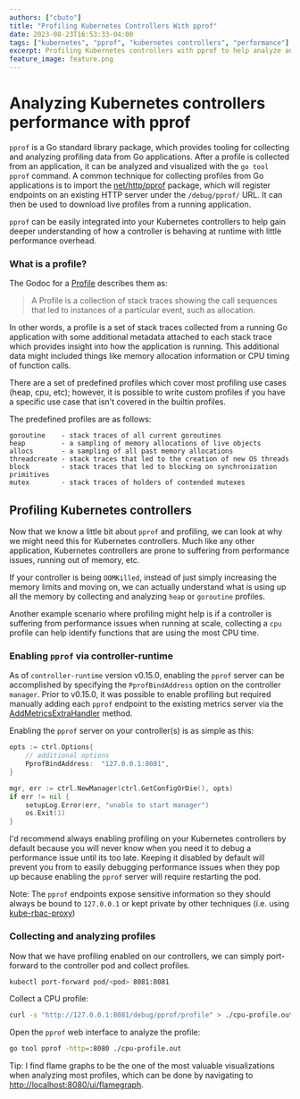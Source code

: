 ```yaml
---
authors: ["cbuto"]
title: "Profiling Kubernetes Controllers With pprof"
date: 2023-08-23T16:53:33-04:00
tags: ["kubernetes", "pprof", "kubernetes controllers", "performance"]
excerpt: Profiling Kubernetes controllers with pprof to help analyze and resolve performance issues
feature_image: feature.png
---
```


# Analyzing Kubernetes controllers performance with pprof

`pprof` is a Go standard library package, which provides tooling for collecting and analyzing profiling data from Go applications.
After a profile is collected from an application, it can be analyzed and visualized with the `go tool pprof` command.
A common technique for collecting profiles from Go applications is to import the [net/http/pprof][pprof]
package, which will register endpoints on an existing HTTP server under the `/debug/pprof/` URL. It can then be used
to download live profiles from a running application.

`pprof` can be easily integrated into your Kubernetes controllers to help gain deeper understanding of how a controller
is behaving at runtime with little performance overhead.

### What is a profile? 

The Godoc for a [Profile][pprof profile] describes them as:

>A Profile is a collection of stack traces showing the call sequences that led to instances of a particular event, such as allocation.

In other words, a profile is a set of stack traces collected from a running Go application with some additional
metadata attached to each stack trace which provides insight into how the application is running. This additional data
might included things like memory allocation information or CPU timing of function calls.

There are a set of predefined profiles which cover most profiling use cases (heap, cpu, etc); however, it is possible 
to write custom profiles if you have a specific use case that isn't covered in the builtin profiles.
 
The predefined profiles are as follows:
```
goroutine    - stack traces of all current goroutines
heap         - a sampling of memory allocations of live objects
allocs       - a sampling of all past memory allocations
threadcreate - stack traces that led to the creation of new OS threads
block        - stack traces that led to blocking on synchronization primitives
mutex        - stack traces of holders of contended mutexes
```

## Profiling Kubernetes controllers

Now that we know a little bit about `pprof` and profiling, we can look at why we might need this for Kubernetes controllers. Much like
any other application, Kubernetes controllers are prone to suffering from performance issues, running out of memory, etc.

If your controller is being `OOMKilled`, instead of just simply increasing the memory limits and moving on, we can
actually understand what is using up all the memory by collecting and analyzing `heap` or `goroutine` profiles. 

Another example scenario where profiling might help is if a controller is suffering from performance issues when running
at scale, collecting a `cpu` profile can help identify functions that are using the most CPU time.

### Enabling `pprof` via controller-runtime

As of `controller-runtime` version v0.15.0, enabling the `pprof` server can be accomplished by specifying the `PprofBindAddress`
option on the controller `manager`. Prior to v0.15.0, it was possible to enable profiling but required manually adding 
each `pprof` endpoint to the existing metrics server via the 
[AddMetricsExtraHandler][AddMetricsExtraHandler] method.

Enabling the `pprof` server on your controller(s) is as simple as this:

```go
opts := ctrl.Options{
    // additional options 
    PprofBindAddress:  "127.0.0.1:8081",
}

mgr, err := ctrl.NewManager(ctrl.GetConfigOrDie(), opts)
if err != nil {
    setupLog.Error(err, "unable to start manager")
    os.Exit(1)
}
```

I'd recommend always enabling profiling on your Kubernetes controllers by default because you will never know when you need it to debug
a performance issue until its too late. Keeping it disabled by default will prevent you from to easily debugging performance issues when they pop up because
enabling the `pprof` server will require restarting the pod.

Note: The `pprof` endpoints expose sensitive information so they should always be bound to `127.0.0.1` 
or kept private by other techniques (i.e. using [kube-rbac-proxy][kube-rbac-proxy])

### Collecting and analyzing profiles

Now that we have profiling enabled on our controllers, we can simply port-forward to the controller pod and collect profiles.

```bash
kubectl port-forward pod/<pod> 8081:8081
```

Collect a CPU profile:

```bash
curl -s "http://127.0.0.1:8081/debug/pprof/profile" > ./cpu-profile.out
```

Open the `pprof` web interface to analyze the profile:

```bash
go tool pprof -http=:8080 ./cpu-profile.out
```

Tip: I find flame graphs to be the one of the most valuable visualizations when analyzing most profiles, which can be
done by navigating to [http://localhost:8080/ui/flamegraph](http://localhost:8080/ui/flamegraph).


[kube-rbac-proxy]: https://github.com/brancz/kube-rbac-proxy
[AddMetricsExtraHandler]: https://pkg.go.dev/sigs.k8s.io/controller-runtime@v0.14.6/pkg/manager#Manager.AddMetricsExtraHandler
[pprof profile]: https://pkg.go.dev/runtime/pprof#Profile
[pprof]: https://pkg.go.dev/net/http/pprof
